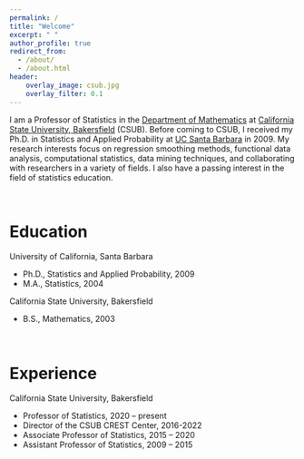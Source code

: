 ```yaml
---
permalink: /
title: "Welcome"
excerpt: " "
author_profile: true
redirect_from: 
  - /about/
  - /about.html
header:
    overlay_image: csub.jpg 
    overlay_filter: 0.1
---
```



I am a Professor of Statistics in the  [Department of Mathematics](https://www.csub.edu/math/) at  [California State University, Bakersfield](https://www.csub.edu) (CSUB). Before coming to CSUB, I received my Ph.D. in Statistics and Applied Probability at [UC Santa Barbara](https://www.pstat.ucsb.edu/) in 2009. My research interests focus on regression smoothing methods, functional data analysis, computational statistics, data mining techniques, and collaborating with researchers in a variety of fields. I also have a passing interest in the field of statistics education. 

 <br>

Education
======
University of California, Santa Barbara 
  + Ph.D., Statistics and Applied Probability, 2009
  + M.A., Statistics, 2004

California State University, Bakersfield
  + B.S., Mathematics, 2003

 <br>
 
Experience
======
California State University, Bakersfield
  + Professor of Statistics, 2020 – present
  + Director of the CSUB CREST Center, 	 2016-2022
  + Associate Professor of Statistics, 2015 – 2020
  + Assistant Professor of Statistics, 2009 – 2015

 